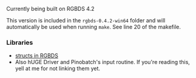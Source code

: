 
Currently being built on RGBDS 4.2

This version is included in the `rgbds-0.4.2-win64` folder and will automatically be used when running `make`. See line 20 of the makefile.

### Libraries

- [structs in RGBDS](https://github.com/ISSOtm/rgbds-structs)
- Also hUGE Driver and Pinobatch's input routine. If you're reading this, yell at me for not linking them yet.
